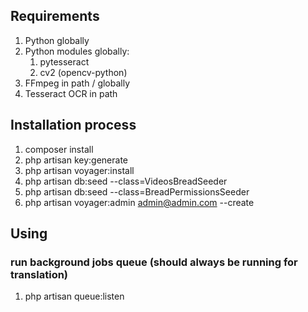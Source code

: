 ## Requirements
1. Python globally
2. Python modules globally:
    1. pytesseract
    2. cv2 (opencv-python)
3. FFmpeg in path / globally
4. Tesseract OCR in path

## Installation process

1. composer install
2. php artisan key:generate
3. php artisan voyager:install
4. php artisan db:seed --class=VideosBreadSeeder
5. php artisan db:seed --class=BreadPermissionsSeeder
6. php artisan voyager:admin admin@admin.com --create

## Using

### run background jobs queue (should always be running for translation)
1. php artisan queue:listen